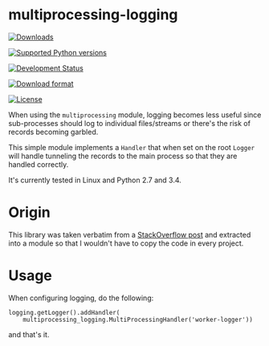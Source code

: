 # multiprocessing-logging

[![Downloads](https://pypip.in/download/multiprocessing-logging/badge.svg)](https://pypi.python.org/pypi/multiprocessing-logging/)

[![Supported Python versions](https://pypip.in/py_versions/multiprocessing-logging/badge.svg)](https://pypi.python.org/pypi/multiprocessing-logging/)

[![Development Status](https://pypip.in/status/multiprocessing-logging/badge.svg)](https://pypi.python.org/pypi/multiprocessing-logging/)

[![Download format](https://pypip.in/format/multiprocessing-logging/badge.svg)](https://pypi.python.org/pypi/multiprocessing-logging/)

[![License](https://pypip.in/license/multiprocessing-logging/badge.svg)](https://pypi.python.org/pypi/multiprocessing-logging/)


When using the `multiprocessing` module, logging becomes less useful since
sub-processes should log to individual files/streams or there's the risk of
records becoming garbled.

This simple module implements a `Handler` that when set on the root
`Logger` will handle tunneling the records to the main process so that
they are handled correctly.

It's currently tested in Linux and Python 2.7 and 3.4.


# Origin

This library was taken verbatim from a [StackOverflow post](http://stackoverflow.com/questions/641420/how-should-i-log-while-using-multiprocessing-in-python)
and extracted into a module so that I wouldn't have to copy the code in every
project.

# Usage

When configuring logging, do the following:

    logging.getLogger().addHandler(
        multiprocessing_logging.MultiProcessingHandler('worker-logger'))

and that's it.
